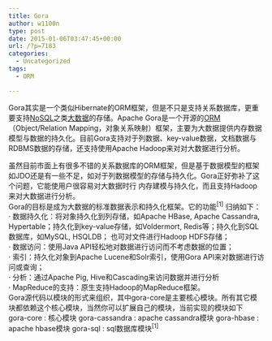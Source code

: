 ```yaml
---
title: Gora
author: w1100n
type: post
date: 2015-01-06T03:47:45+00:00
url: /?p=7183
categories:
  - Uncategorized
tags:
  - ORM

---
```

Gora其实是一个类似Hibernate的ORM框架，但是不只是支持关系数据库，更重要支持<a href="http://baike.baidu.com/view/2677528.htm" target="_blank">NoSQL</a>之类<a href="http://baike.baidu.com/view/6954399.htm" target="_blank">大数据</a>的存储。Apache Gora是一个开源的<a href="http://baike.baidu.com/view/197951.htm" target="_blank">ORM</a>（Object/Relation Mapping，对象关系映射）框架，主要为大数据提供内存数据模型与数据的持久化。目前Gora支持对于列数据、key-value数据，文档数据与RDBMS数据的存储，还支持使用Apache Hadoop来对对大数据进行分析。

<div class="para">
  虽然目前市面上有很多不错的关系数据库的ORM框架，但是基于数据模型的框架如JDO还是有一些不足，如对于列数据模型的存储与持久化。Gora正好弥补了这个问题，它能使用户很容易对大数据时行 内存建模与持久化，而且支持Hadoop来对大数据进行分析。

<div class="para">
  Gora的目标是成为大数据的标准数据表示和持久化框架。它的功能<sup>[1]</sup><a class="anchor-inline" name="ref_[1]_9787142"></a> 归纳如下：

<div class="para">
  · 数据持久化：将对象持久化到列存储，如Apache HBase, Apache Cassandra, Hypertable；持久化到key-value存储，如Voldermort, Redis等；持久化到SQL数据库，如MySQL, HSQLDB； 也可对文件进行Hadoop HDFS存储；

<div class="para">
  · 数据访问：使用Java API轻松地对数据进行访问而不考虑数据的位置；

<div class="para">
  · 索引：持久化对象到Apache Lucene和Solr索引，使用Gora API来对数据进行访问或查询；

<div class="para">
  · 分析：通过Apache Pig, Hive和Cascading来访问数据并进行分析

<div class="para">
  · MapReduce的支持：原生支持Hadoop的MapReduce框架。 
  
  <div class="para">
    Gora源代码以模块的形式来组织，其中gora-core是主要核心模块。所有其它模块都依赖这个核心模块，当然你可以扩展自己的模块，当前实现的模块如下
  
  <div class="para">
    gora-core : 核心模块 gora-cassandra : apache cassandra模块 gora-hbase : apache hbase模块 gora-sql : sql数据库模块<sup>[1]</sup><a class="anchor-inline" name="ref_[1]_9787142"></a>
  

